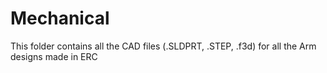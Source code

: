 # Mechanical

This folder contains all the CAD files (.SLDPRT, .STEP, .f3d) for all the Arm designs made in ERC